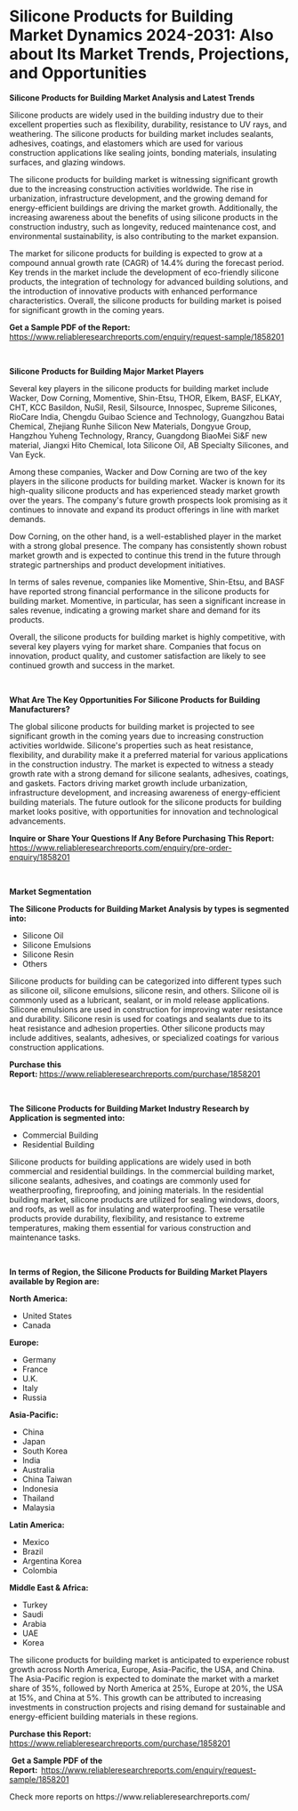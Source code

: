 <p><h1>Silicone Products for Building Market Dynamics 2024-2031: Also about Its Market Trends, Projections, and Opportunities</h1></p><p><strong>Silicone Products for Building Market Analysis and Latest Trends</strong></p>
<p><p>Silicone products are widely used in the building industry due to their excellent properties such as flexibility, durability, resistance to UV rays, and weathering. The silicone products for building market includes sealants, adhesives, coatings, and elastomers which are used for various construction applications like sealing joints, bonding materials, insulating surfaces, and glazing windows.</p><p>The silicone products for building market is witnessing significant growth due to the increasing construction activities worldwide. The rise in urbanization, infrastructure development, and the growing demand for energy-efficient buildings are driving the market growth. Additionally, the increasing awareness about the benefits of using silicone products in the construction industry, such as longevity, reduced maintenance cost, and environmental sustainability, is also contributing to the market expansion.</p><p>The market for silicone products for building is expected to grow at a compound annual growth rate (CAGR) of 14.4% during the forecast period. Key trends in the market include the development of eco-friendly silicone products, the integration of technology for advanced building solutions, and the introduction of innovative products with enhanced performance characteristics. Overall, the silicone products for building market is poised for significant growth in the coming years.</p></p>
<p><strong>Get a Sample PDF of the Report:&nbsp;</strong> <a href="https://www.reliableresearchreports.com/enquiry/request-sample/1858201">https://www.reliableresearchreports.com/enquiry/request-sample/1858201</a></p>
<p>&nbsp;</p>
<p><strong>Silicone Products for Building Major Market Players</strong></p>
<p><p>Several key players in the silicone products for building market include Wacker, Dow Corning, Momentive, Shin-Etsu, THOR, Elkem, BASF, ELKAY, CHT, KCC Basildon, NuSil, Resil, Silsource, Innospec, Supreme Silicones, RioCare India, Chengdu Guibao Science and Technology, Guangzhou Batai Chemical, Zhejiang Runhe Silicon New Materials, Dongyue Group, Hangzhou Yuheng Technology, Rrancy, Guangdong BiaoMei Si&F new material, Jiangxi Hito Chemical, Iota Silicone Oil, AB Specialty Silicones, and Van Eyck.</p><p>Among these companies, Wacker and Dow Corning are two of the key players in the silicone products for building market. Wacker is known for its high-quality silicone products and has experienced steady market growth over the years. The company's future growth prospects look promising as it continues to innovate and expand its product offerings in line with market demands.</p><p>Dow Corning, on the other hand, is a well-established player in the market with a strong global presence. The company has consistently shown robust market growth and is expected to continue this trend in the future through strategic partnerships and product development initiatives.</p><p>In terms of sales revenue, companies like Momentive, Shin-Etsu, and BASF have reported strong financial performance in the silicone products for building market. Momentive, in particular, has seen a significant increase in sales revenue, indicating a growing market share and demand for its products.</p><p>Overall, the silicone products for building market is highly competitive, with several key players vying for market share. Companies that focus on innovation, product quality, and customer satisfaction are likely to see continued growth and success in the market.</p></p>
<p>&nbsp;</p>
<p><strong>What Are The Key Opportunities For Silicone Products for Building Manufacturers?</strong></p>
<p><p>The global silicone products for building market is projected to see significant growth in the coming years due to increasing construction activities worldwide. Silicone's properties such as heat resistance, flexibility, and durability make it a preferred material for various applications in the construction industry. The market is expected to witness a steady growth rate with a strong demand for silicone sealants, adhesives, coatings, and gaskets. Factors driving market growth include urbanization, infrastructure development, and increasing awareness of energy-efficient building materials. The future outlook for the silicone products for building market looks positive, with opportunities for innovation and technological advancements.</p></p>
<p><strong>Inquire or Share Your Questions If Any Before Purchasing This Report:</strong> <a href="https://www.reliableresearchreports.com/enquiry/pre-order-enquiry/1858201">https://www.reliableresearchreports.com/enquiry/pre-order-enquiry/1858201</a></p>
<p>&nbsp;</p>
<p><strong>Market Segmentation</strong></p>
<p><strong>The Silicone Products for Building Market Analysis by types is segmented into:</strong></p>
<p><ul><li>Silicone Oil</li><li>Silicone Emulsions</li><li>Silicone Resin</li><li>Others</li></ul></p>
<p><p>Silicone products for building can be categorized into different types such as silicone oil, silicone emulsions, silicone resin, and others. Silicone oil is commonly used as a lubricant, sealant, or in mold release applications. Silicone emulsions are used in construction for improving water resistance and durability. Silicone resin is used for coatings and sealants due to its heat resistance and adhesion properties. Other silicone products may include additives, sealants, adhesives, or specialized coatings for various construction applications.</p></p>
<p><strong>Purchase this Report:&nbsp;</strong><a href="https://www.reliableresearchreports.com/purchase/1858201">https://www.reliableresearchreports.com/purchase/1858201</a></p>
<p>&nbsp;</p>
<p><strong>The Silicone Products for Building Market Industry Research by Application is segmented into:</strong></p>
<p><ul><li>Commercial Building</li><li>Residential Building</li></ul></p>
<p><p>Silicone products for building applications are widely used in both commercial and residential buildings. In the commercial building market, silicone sealants, adhesives, and coatings are commonly used for weatherproofing, fireproofing, and joining materials. In the residential building market, silicone products are utilized for sealing windows, doors, and roofs, as well as for insulating and waterproofing. These versatile products provide durability, flexibility, and resistance to extreme temperatures, making them essential for various construction and maintenance tasks.</p></p>
<p>&nbsp;</p>
<p><strong>In terms of Region, the Silicone Products for Building Market Players available by Region are:</strong></p>
<p>
    <p> <strong> North America: </strong>
        <ul>
            <li>United States</li>
            <li>Canada</li>
        </ul>
        </p> 
    <p> <strong> Europe: </strong>
        <ul>
            <li>Germany</li>
            <li>France</li>
            <li>U.K.</li>
            <li>Italy</li>
            <li>Russia</li>
        </ul>
        </p> 
    <p> <strong> Asia-Pacific: </strong>
        <ul>
            <li>China</li>
            <li>Japan</li>
            <li>South Korea</li>
            <li>India</li>
            <li>Australia</li>
            <li>China Taiwan</li>
            <li>Indonesia</li>
            <li>Thailand</li>
            <li>Malaysia</li>
        </ul>
        </p> 
    <p> <strong> Latin America: </strong>
        <ul>
            <li>Mexico</li>
            <li>Brazil</li>
            <li>Argentina Korea</li>
            <li>Colombia</li>
        </ul>
        </p> 
    <p> <strong> Middle East & Africa: </strong>
        <ul>
            <li>Turkey</li>
            <li>Saudi</li>
            <li>Arabia</li>
            <li>UAE</li>
            <li>Korea</li>
        </ul>
    </p>
    </p>
<p><p>The silicone products for building market is anticipated to experience robust growth across North America, Europe, Asia-Pacific, the USA, and China. The Asia-Pacific region is expected to dominate the market with a market share of 35%, followed by North America at 25%, Europe at 20%, the USA at 15%, and China at 5%. This growth can be attributed to increasing investments in construction projects and rising demand for sustainable and energy-efficient building materials in these regions.</p></p>
<p><strong>Purchase this Report: </strong><a href="https://www.reliableresearchreports.com/purchase/1858201">https://www.reliableresearchreports.com/purchase/1858201</a></p>
<p>&nbsp;<strong>Get a Sample PDF of the Report:&nbsp;&nbsp;</strong><a href="https://www.reliableresearchreports.com/enquiry/request-sample/1858201">https://www.reliableresearchreports.com/enquiry/request-sample/1858201</a></p>
<p><strong></strong></p>
<p>Check more reports on https://www.reliableresearchreports.com/</p>